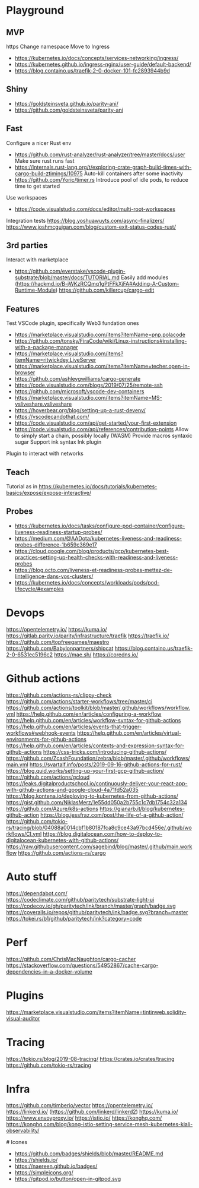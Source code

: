# Playground

## MVP

https
Change namespace
Move to Ingress
* https://kubernetes.io/docs/concepts/services-networking/ingress/
* https://kubernetes.github.io/ingress-nginx/user-guide/default-backend/
* https://blog.containo.us/traefik-2-0-docker-101-fc2893944b9d

## Shiny

* https://goldsteinsveta.github.io/parity-ani/
* https://github.com/goldsteinsveta/parity-ani

## Fast

Configure a nicer Rust env
* https://github.com/rust-analyzer/rust-analyzer/tree/master/docs/user
Make sure rust runs fast
* https://internals.rust-lang.org/t/exploring-crate-graph-build-times-with-cargo-build-ztimings/10975
Auto-kill containers after some inactivity
* https://github.com/Yoric/timer.rs
Introduce pool of idle pods, to reduce time to get started

Use workspaces
* https://code.visualstudio.com/docs/editor/multi-root-workspaces

Integration tests
https://blog.yoshuawuyts.com/async-finalizers/
https://www.joshmcguigan.com/blog/custom-exit-status-codes-rust/

## 3rd parties

Interact with marketplace
* https://github.com/everstake/vscode-plugin-substrate/blob/master/docs/TUTORIAL.md
Easily add modules (https://hackmd.io/B-jWKzRCQmq1gPtFFkXjFA#Adding-A-Custom-Runtime-Module)
https://github.com/killercup/cargo-edit

## Features

Test VSCode plugin, specifically Web3 fundation ones
* https://marketplace.visualstudio.com/items?itemName=pnp.polacode
* https://github.com/tonsky/FiraCode/wiki/Linux-instructions#installing-with-a-package-manager
* https://marketplace.visualstudio.com/items?itemName=ritwickdey.LiveServer
* https://marketplace.visualstudio.com/items?itemName=techer.open-in-browser
* https://github.com/ashleygwilliams/cargo-generate
* https://code.visualstudio.com/blogs/2019/07/25/remote-ssh
* https://github.com/microsoft/vscode-dev-containers
* https://marketplace.visualstudio.com/items?itemName=MS-vsliveshare.vsliveshare
* https://hoverbear.org/blog/setting-up-a-rust-devenv/
* https://vscodecandothat.com/
* https://code.visualstudio.com/api/get-started/your-first-extension
* https://code.visualstudio.com/api/references/contribution-points
Allow to simply start a chain, possibly locally (WASM)
Provide macros syntaxic sugar
Support ink syntax 
Ink plugin

Plugin to interact with networks

## Teach

Tutorial as in https://kubernetes.io/docs/tutorials/kubernetes-basics/expose/expose-interactive/

## Probes

* https://kubernetes.io/docs/tasks/configure-pod-container/configure-liveness-readiness-startup-probes/
* https://medium.com/@AADota/kubernetes-liveness-and-readiness-probes-difference-1b659c369e17
* https://cloud.google.com/blog/products/gcp/kubernetes-best-practices-setting-up-health-checks-with-readiness-and-liveness-probes
* https://blog.octo.com/liveness-et-readiness-probes-mettez-de-lintelligence-dans-vos-clusters/
* https://kubernetes.io/docs/concepts/workloads/pods/pod-lifecycle/#examples

# Devops

https://opentelemetry.io/
https://kuma.io/
https://gitlab.parity.io/parity/infrastructure/traefik
https://traefik.io/
https://github.com/topfreegames/maestro
https://github.com/Babylonpartners/shipcat
https://blog.containo.us/traefik-2-0-6531ec5196c2
https://mae.sh/
https://coredns.io/

# Github actions

https://github.com/actions-rs/clippy-check
https://github.com/actions/starter-workflows/tree/master/ci
https://github.com/actions/toolkit/blob/master/.github/workflows/workflow.yml
https://help.github.com/en/articles/configuring-a-workflow
https://help.github.com/en/articles/workflow-syntax-for-github-actions
https://help.github.com/en/articles/events-that-trigger-workflows#webhook-events
https://help.github.com/en/articles/virtual-environments-for-github-actions
https://help.github.com/en/articles/contexts-and-expression-syntax-for-github-actions
https://css-tricks.com/introducing-github-actions/
https://github.com/ZcashFoundation/zebra/blob/master/.github/workflows/main.yml
https://svartalf.info/posts/2019-09-16-github-actions-for-rust/
https://blog.quid.works/setting-up-your-first-gcp-github-action/ 
https://github.com/actions/gcloud
https://leaks.digitalproductschool.io/continuously-deliver-your-react-app-with-github-actions-and-google-cloud-4a71fd52a035
https://blog.kontena.io/deploying-to-kubernetes-from-github-actions/
https://gist.github.com/NiklasMerz/1e55dd050a2b755c1c7db1754c32a134
https://github.com/Azure/k8s-actions
https://gianarb.it/blog/kubernetes-github-action
https://blog.jessfraz.com/post/the-life-of-a-github-action/
https://github.com/tokio-rs/tracing/blob/04088a0014cbf1b80187fca8c9ce43a97bcd456e/.github/workflows/CI.yml
https://blog.digitalocean.com/how-to-deploy-to-digitalocean-kubernetes-with-github-actions/
https://raw.githubusercontent.com/sagebind/blog/master/.github/main.workflow
https://github.com/actions-rs/cargo

# Auto stuff

https://dependabot.com/
https://codeclimate.com/github/paritytech/substrate-light-ui
https://codecov.io/gh/paritytech/ink/branch/master/graph/badge.svg
https://coveralls.io/repos/github/paritytech/ink/badge.svg?branch=master
https://tokei.rs/b1/github/paritytech/ink?category=code

# Perf

https://github.com/ChrisMacNaughton/cargo-cacher
https://stackoverflow.com/questions/54952867/cache-cargo-dependencies-in-a-docker-volume

# Plugins

https://marketplace.visualstudio.com/items?itemName=tintinweb.solidity-visual-auditor

# Tracing

https://tokio.rs/blog/2019-08-tracing/
https://crates.io/crates/tracing
https://github.com/tokio-rs/tracing

# Infra

https://github.com/timberio/vector
https://opentelemetry.io/
https://linkerd.io/ (https://github.com/linkerd/linkerd2)
https://kuma.io/
https://www.envoyproxy.io/
https://istio.io/
https://konghq.com/
https://konghq.com/blog/kong-istio-setting-service-mesh-kubernetes-kiali-observability/

# Icones

* https://github.com/badges/shields/blob/master/README.md
* https://shields.io/
* https://naereen.github.io/badges/
* https://simpleicons.org/
* https://gitpod.io/button/open-in-gitpod.svg